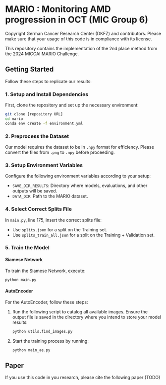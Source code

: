 # MARIO : Monitoring AMD progression in OCT (MIC Group 6)
Copyright German Cancer Research Center (DKFZ) and contributors. Please make sure that your usage of this code is in compliance with its license.

This repository contains the implementation of the 2nd place method from the 2024 MICCAI MARIO Challenge.

## Getting Started
Follow these steps to replicate our results:

### 1. Setup and Install Dependencies
First, clone the repository and set up the necessary environment:
```bash
git clone [repository URL]
cd mario
conda env create -f environment.yml
```

### 2. Preprocess the Dataset
Our model requires the dataset to be in `.npy` format for efficiency. Please convert the files from `.png` to `.npy` before proceeding.

### 3. Setup Environment Variables
Configure the following environment variables according to your setup:
- `SAVE_DIR_RESULTS`: Directory where models, evaluations, and other outputs will be saved.
- `DATA_DIR`: Path to the MARIO dataset.

### 4. Select Correct Splits File
In `main.py`, line 175, insert the correct splits file:
- Use `splits.json` for a split on the Training set.
- Use `splits_train_all.json` for a split on the Training + Validation set.

### 5. Train the Model
#### Siamese Network
To train the Siamese Network, execute:
```bash
python main.py
```

#### AutoEncoder
For the AutoEncoder, follow these steps:
1. Run the following script to catalog all available images. Ensure the output file is saved in the directory where you intend to store your model results:
   ```bash
   python utils.find_images.py
   ```
2. Start the training process by running:
   ```bash
   python main_ae.py
   ```
  
## Paper
If you use this code in you research, please cite the following paper (TODO)